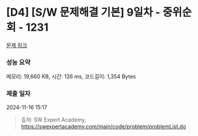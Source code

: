 # [D4] [S/W 문제해결 기본] 9일차 - 중위순회 - 1231 

[문제 링크](https://swexpertacademy.com/main/code/problem/problemDetail.do?contestProbId=AV140YnqAIECFAYD) 

### 성능 요약

메모리: 19,660 KB, 시간: 126 ms, 코드길이: 1,354 Bytes

### 제출 일자

2024-11-16 15:17



> 출처: SW Expert Academy, https://swexpertacademy.com/main/code/problem/problemList.do